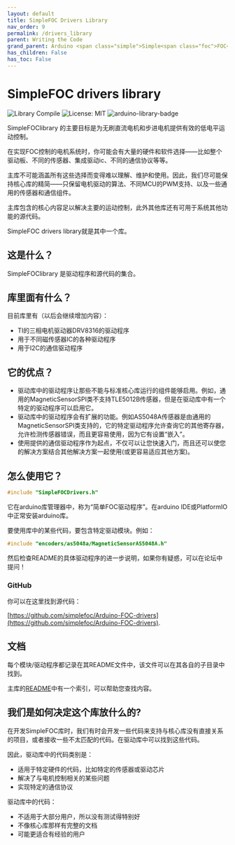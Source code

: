 ```yaml
---
layout: default
title: SimpleFOC Drivers Library
nav_order: 9
permalink: /drivers_library
parent: Writing the Code
grand_parent: Arduino <span class="simple">Simple<span class="foc">FOC</span>library</span>
has_children: False
has_toc: False
---
```



# SimpleFOC drivers library

![Library Compile](https://github.com/simplefoc/Arduino-FOC-Drivers/workflows/Library%20Compile/badge.svg)
![License: MIT](https://img.shields.io/badge/License-MIT-yellow.svg)
![arduino-library-badge](https://www.ardu-badge.com/badge/Simple%20FOC%20Drivers.svg?)

<span class="simple">Simple<span class="foc">FOC</span>library</span> 的主要目标是为无刷直流电机和步进电机提供有效的低电平运动控制。

在实现FOC控制的电机系统时，你可能会有大量的硬件和软件选择——比如整个驱动板、不同的传感器、集成驱动ic、不同的通信协议等等。

主库不可能涵盖所有这些选择而变得难以理解、维护和使用。因此，我们尽可能保持核心库的精简——只保留电机驱动的算法、不同MCU的PWM支持、以及一些通用的传感器和通信组件。

主库包含的核心内容足以解决主要的运动控制，此外其他库还有可用于系统其他功能的源代码。

 <span class="simple">Simple<span class="foc">FOC</span></span> drivers library就是其中一个库。

## 这是什么？

 <span class="simple">Simple<span class="foc">FOC</span>library</span> 是驱动程序和源代码的集合。

## 库里面有什么？

目前库里有（以后会继续增加内容）：

- TI的三相电机驱动器DRV8316的驱动程序
- 用于不同磁传感器IC的各种驱动程序
- 用于I2C的通信驱动程序

## 它的优点？

- 驱动库中的驱动程序让那些不能与标准核心库运行的组件能够启用。例如，通用的MagneticSensorSPI类不支持TLE5012B传感器，但是在驱动库中有一个特定的驱动程序可以启用它。
- 驱动库中的驱动程序会有扩展的功能。例如AS5048A传感器是由通用的MagneticSensorSPI类支持的，它的特定驱动程序允许查询它的其他寄存器，允许检测传感器错误，而且更容易使用，因为它有设置“嵌入”。
- 使用提供的通信驱动程序作为起点，不仅可以让您快速入门，而且还可以使您的解决方案结合其他解决方案一起使用(或更容易适应其他方案)。

## 怎么使用它？

```c++
#include "SimpleFOCDrivers.h"
```

它在arduino库管理器中，称为“简单FOC驱动程序”。在arduino IDE或PlatformIO中正常安装arduino库。

要使用库中的某些代码，要包含特定驱动模块。例如：

```c++
#include "encoders/as5048a/MagneticSensorAS5048A.h"
```

然后检查README的具体驱动程序的进一步说明，如果你有疑惑，可以在论坛中提问！

### GitHub

你可以在这里找到源代码：

[https://github.com/simplefoc/Arduino-FOC-drivers](https://github.com/simplefoc/Arduino-FOC-drivers).


## 文档

每个模块/驱动程序都记录在其README文件中，该文件可以在其各自的子目录中找到。

主库的[README](https://github.com/simplefoc/Arduino-FOC-drivers)中有一个索引，可以帮助您查找内容。


## 我们是如何决定这个库放什么的?

在开发SimpleFOC库时，我们有时会开发一些代码来支持与核心库没有直接关系的项目，或者接收一些不太匹配的代码。在驱动库中可以找到这些代码。

因此，驱动库中的代码类别是：

- 适用于特定硬件的代码，比如特定的传感器或驱动芯片
- 解决了与电机控制相关的某些问题
- 实现特定的通信协议

驱动库中的代码：

- 不适用于大部分用户，所以没有测试得特别好
- 不像核心库那样有完整的文档
- 可能更适合有经验的用户

